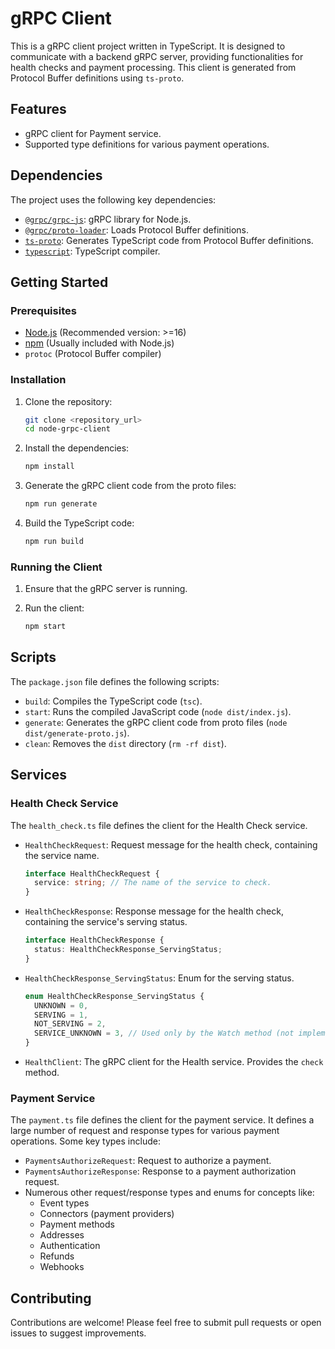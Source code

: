 # gRPC Client

This is a gRPC client project written in TypeScript. It is designed to communicate with a backend gRPC server, providing functionalities for health checks and payment processing.  This client is generated from Protocol Buffer definitions using `ts-proto`.

## Features

* gRPC client for Payment service.
* Supported type definitions for various payment operations.

## Dependencies

The project uses the following key dependencies:

* [`@grpc/grpc-js`](https://www.npmjs.com/package/@grpc/grpc-js): gRPC library for Node.js.
* [`@grpc/proto-loader`](https://www.npmjs.com/package/@grpc/proto-loader): Loads Protocol Buffer definitions.
* [`ts-proto`](https://www.npmjs.com/package/ts-proto): Generates TypeScript code from Protocol Buffer definitions.
* [`typescript`](https://www.npmjs.com/package/typescript): TypeScript compiler.

## Getting Started

### Prerequisites

* [Node.js](https://nodejs.org/) (Recommended version: >=16)
* [npm](https://www.npmjs.com/) (Usually included with Node.js)
* `protoc` (Protocol Buffer compiler)

### Installation

1.  Clone the repository:

    ```bash
    git clone <repository_url>
    cd node-grpc-client
    ```

2.  Install the dependencies:

    ```bash
    npm install
    ```

3.  Generate the gRPC client code from the proto files:
    ```bash
    npm run generate
    ```

4.  Build the TypeScript code:

    ```bash
    npm run build
    ```

### Running the Client

1.  Ensure that the gRPC server is running.
2.  Run the client:

    ```bash
    npm start
    ```

## Scripts

The `package.json` file defines the following scripts:

* `build`: Compiles the TypeScript code (`tsc`).
* `start`: Runs the compiled JavaScript code (`node dist/index.js`).
* `generate`: Generates the gRPC client code from proto files (`node dist/generate-proto.js`).
* `clean`: Removes the `dist` directory (`rm -rf dist`).

## Services

### Health Check Service

The `health_check.ts` file defines the client for the Health Check service.

* `HealthCheckRequest`:  Request message for the health check, containing the service name.

    ```typescript
    interface HealthCheckRequest {
      service: string; // The name of the service to check.
    }
    ```

* `HealthCheckResponse`: Response message for the health check, containing the service's serving status.

    ```typescript
    interface HealthCheckResponse {
      status: HealthCheckResponse_ServingStatus;
    }
    ```

* `HealthCheckResponse_ServingStatus`: Enum for the serving status.

    ```typescript
    enum HealthCheckResponse_ServingStatus {
      UNKNOWN = 0,
      SERVING = 1,
      NOT_SERVING = 2,
      SERVICE_UNKNOWN = 3, // Used only by the Watch method (not implemented here).
    }
    ```

* `HealthClient`: The gRPC client for the Health service.  Provides the `check` method.

### Payment Service

The `payment.ts` file defines the client for the payment service.  It defines a large number of request and response types for various payment operations.  Some key types include:

* `PaymentsAuthorizeRequest`: Request to authorize a payment.
* `PaymentsAuthorizeResponse`: Response to a payment authorization request.
* Numerous other request/response types and enums for concepts like:
    * Event types
    * Connectors (payment providers)
    * Payment methods
    * Addresses
    * Authentication
    * Refunds
    * Webhooks

## Contributing

Contributions are welcome! Please feel free to submit pull requests or open issues to suggest improvements.
